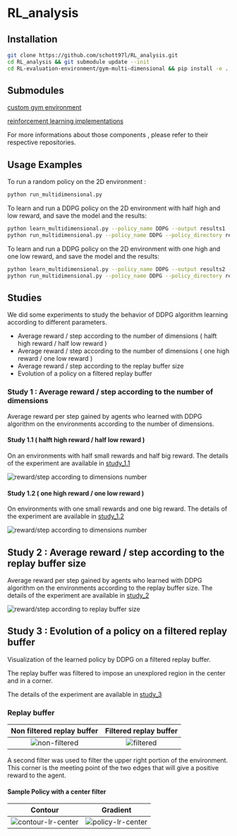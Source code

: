 # RL_analysis

## Installation

```sh
git clone https://github.com/schott97l/RL_analysis.git
cd RL_analysis && git submodule update --init
cd RL-evaluation-environment/gym-multi-dimensional && pip install -e .
```

## Submodules

[custom gym environment](https://github.com/hroussille/RL-evaluation-environment)

[reinforcement learning implementations](https://github.com/schott97l/RL_implementations)

For more informations about those components , please refer to their respective repositories.

## Usage Examples
To run a random policy on the 2D environment :
```sh
python run_multidimensional.py
```

To learn and run a DDPG policy on the 2D environment with half high and low reward, and save the model and the results:

```sh
python learn_multidimensional.py --policy_name DDPG --output results1 --save
python run_multidimensional.py --policy_name DDPG --policy_directory results1/models
```

To learn and run a DDPG policy on the 2D environment with one high and one low reward, and save the model and the results:
```sh
python learn_multidimensional.py --policy_name DDPG --output results2 --save 
python run_multidimensional.py --policy_name DDPG --policy_directory results2/models
```

## Studies
We did some experiments to study the behavior of DDPG algorithm learning according to different parameters.
* Average reward / step according to the number of dimensions ( halft high reward / half low reward )
* Average reward / step according to the number of dimensions ( one high reward / one low reward )
* Average reward / step according to the replay buffer size
* Evolution of a policy on a filtered replay buffer


### Study 1 : Average reward / step according to the number of dimensions 
Average reward per step gained by agents who learned with DDPG algorithm on the environments according to the number of dimensions.

#### Study 1.1 ( halft high reward / half low reward )
On an environments with half small rewards and half big reward.
The details of the experiment are available in [study_1.1](https://github.com/schott97l/RL_analysis/tree/master/Studies/Study_1.1)

![reward/step according to dimensions number](https://raw.githubusercontent.com/schott97l/RL_analysis/master/Studies/Study_1.1/visualizations/scores_dimensions.png)

#### Study 1.2 ( one high reward / one low reward )

On environments with one small rewards and one big reward.
The details of the experiment are available in [study_1.2](https://github.com/schott97l/RL_analysis/tree/master/Studies/Study_1.2)

![reward/step according to dimensions number](https://raw.githubusercontent.com/schott97l/RL_analysis/master/Studies/Study_1.2/visualizations/scores_.png)

## Study 2 : Average reward / step according to the replay buffer size

Average reward per step gained by agents who learned with DDPG algorithm on the environments according to the replay buffer size.
The details of the experiment are available in [study_2](https://github.com/schott97l/RL_analysis/blob/master/Studies/Study_2)

![reward/step according to replay buffer size](https://raw.githubusercontent.com/schott97l/RL_analysis/master/Studies/Study_2/visualizations/scores_replay%20buffer%20size.png)

## Study 3 : Evolution of a policy on a filtered replay buffer

Visualization of the learned policy by DDPG on a filtered replay buffer.

The replay buffer was filtered to impose an unexplored region in the center and in a corner.

The details of the experiment are available in [study_3](https://github.com/schott97l/RL_analysis/blob/master/Studies/Study_3)

### Replay buffer
Non filtered replay buffer           |  Filtered replay buffer
:-------------------------:|:-------------------------:
![non-filtered](https://raw.githubusercontent.com/schott97l/RL_analysis/master/Studies/Study_3/images/non-filtered.png)   |  ![filtered](https://raw.githubusercontent.com/schott97l/RL_analysis/master/Studies/Study_3/images/filtered.png)

A second filter was used to filter the upper right portion of the environment. This corner is the meeting point of the two edges that will give a positive reward to the agent.

#### Sample Policy with a center filter
|  Contour | Gradient  |
|:-:|:-:|
| ![contour-lr-center](https://raw.githubusercontent.com/schott97l/RL_analysis/master/Studies/Study_3/visualizations/lr-center-samples/samples/1/visualizations/Q_contour_time.gif) | ![policy-lr-center](https://raw.githubusercontent.com/schott97l/RL_analysis/master/Studies/Study_3/visualizations/lr-center-samples/samples/1/visualizations/Pi_arrow_time.gif) |

